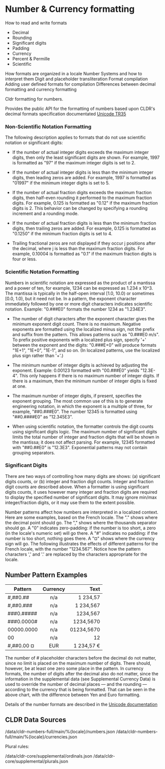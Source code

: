# Number & Currency formatting

How to read and write formats
*  Decimal
*  Rounding
*  Significant digits
*  Padding
*  Currency
*  Percent & Permille
*  Scientific

How formats are organized in a locale
Number Systems and how to interpret them
Digit and placeholder transliteration
Format compilation
Adding user defined formats for compilation
Differences between decimal formatting and currency formatting

  Cldr formatting for numbers.

  Provides the public API for the formatting of numbers based upon
  CLDR's decimal formats specification documentated [Unicode TR35](http://unicode.org/reports/tr35/tr35-numbers.html#Number_Formats)

  ### Non-Scientific Notation Formatting

  The following description applies to formats that do not use scientific
  notation or significant digits:

  * If the number of actual integer digits exceeds the maximum integer digits,
    then only the least significant digits are shown. For example, 1997 is
    formatted as "97" if the maximum integer digits is set to 2.

  * If the number of actual integer digits is less than the minimum integer
    digits, then leading zeros are added. For example, 1997 is formatted as
    "01997" if the minimum integer digits is set to 5.

  * If the number of actual fraction digits exceeds the maximum fraction
    digits, then half-even rounding it performed to the maximum fraction
    digits. For example, 0.125 is formatted as "0.12" if the maximum fraction
    digits is 2. This behavior can be changed by specifying a rounding
    increment and a rounding mode.

  * If the number of actual fraction digits is less than the minimum fraction
    digits, then trailing zeros are added. For example, 0.125 is formatted as
    "0.1250" if the minimum fraction digits is set to 4.

  * Trailing fractional zeros are not displayed if they occur j positions after
    the decimal, where j is less than the maximum fraction digits. For example,
    0.10004 is formatted as "0.1" if the maximum fraction digits is four or
    less.

  ### Scientific Notation Formatting

  Numbers in scientific notation are expressed as the product of a mantissa and
  a power of ten, for example, 1234 can be expressed as 1.234 x 10^3. The
  mantissa is typically in the half-open interval [1.0, 10.0) or sometimes
  [0.0, 1.0), but it need not be. In a pattern, the exponent character
  immediately followed by one or more digit characters indicates scientific
  notation. Example: "0.###E0" formats the number 1234 as "1.234E3".

  * The number of digit characters after the exponent character gives the
    minimum exponent digit count. There is no maximum. Negative exponents are
    formatted using the localized minus sign, not the prefix and suffix from
    the pattern. This allows patterns such as "0.###E0 m/s". To prefix positive
    exponents with a localized plus sign, specify '+' between the exponent and
    the digits: "0.###E+0" will produce formats "1E+1", "1E+0", "1E-1", and so
    on. (In localized patterns, use the localized plus sign rather than '+'.)

  * The minimum number of integer digits is achieved by adjusting the exponent.
    Example: 0.00123 formatted with "00.###E0" yields "12.3E-4". This only
    happens if there is no maximum number of integer digits. If there is a
    maximum, then the minimum number of integer digits is fixed at one.

  * The maximum number of integer digits, if present, specifies the exponent
    grouping. The most common use of this is to generate engineering notation,
    in which the exponent is a multiple of three, for example, "##0.###E0". The
    number 12345 is formatted using "##0.####E0" as "12.345E3".

  * When using scientific notation, the formatter controls the digit counts
    using significant digits logic. The maximum number of significant digits
    limits the total number of integer and fraction digits that will be shown
    in the mantissa; it does not affect parsing. For example, 12345 formatted
    with "##0.##E0" is "12.3E3". Exponential patterns may not contain grouping
    separators.

  ### Significant Digits

  There are two ways of controlling how many digits are shows: (a)
  significant digits counts, or (b) integer and fraction digit counts. Integer
  and fraction digit counts are described above. When a formatter is using
  significant digits counts, it uses however many integer and fraction digits
  are required to display the specified number of significant digits. It may
  ignore min/max integer/fraction digits, or it may use them to the extent
  possible.

  Number patterns affect how numbers are interpreted in a localized context.
  Here are some examples, based on the French locale. The "." shows where the
  decimal point should go. The "," shows where the thousands separator should
  go. A "0" indicates zero-padding: if the number is too short, a zero (in the
  locale's numeric set) will go there. A "#" indicates no padding: if the
  number is too short, nothing goes there. A "¤" shows where the currency sign
  will go. The following illustrates the effects of different patterns for the
  French locale, with the number "1234.567". Notice how the pattern characters
  ',' and '.' are replaced by the characters appropriate for the locale.

  ## Number Pattern Examples

  | Pattern	      | Currency	      | Text        |
  | ------------- | :-------------: | ----------: |
  | #,##0.##	    | n/a	            | 1 234,57    |
  | #,##0.###	    | n/a	            | 1 234,567   |
  | ###0.#####	  | n/a	            | 1234,567    |
  | ###0.0000#	  | n/a	            | 1234,5670   |
  | 00000.0000	  | n/a	            | 01234,5670  |
  | 00            | n/a             | 12
  | #,##0.00 ¤	  | EUR	            | 1 234,57 €  |

  The number of # placeholder characters before the decimal do not matter,
  since no limit is placed on the maximum number of digits. There should,
  however, be at least one zero some place in the pattern. In currency formats,
  the number of digits after the decimal also do not matter, since the
  information in the supplemental data (see Supplemental Currency Data) is used
  to override the number of decimal places — and the rounding — according to
  the currency that is being formatted. That can be seen in the above chart,
  with the difference between Yen and Euro formatting.

  Details of the number formats are described in the
  [Unicode documentation](http://unicode.org/reports/tr35/tr35-numbers.html#Number_Format_Patterns)

## CLDR Data Sources

  /data/cldr-numbers-full/main/%{locale}/numbers.json
  /data/cldr-numbers-full/main/%{locale}/currencies.json

  Plural rules:

  /data/cldr-core/supplemental/ordinals.json
  /data/cldr-core/supplemental/plurals.json

